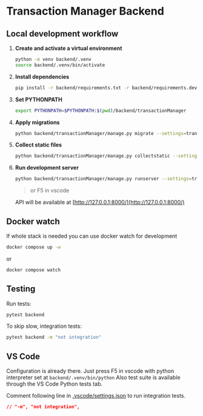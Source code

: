 # Transaction Manager Backend

## Local development workflow

1. **Create and activate a virtual environment**

   ```sh
   python -m venv backend/.venv
   source backend/.venv/bin/activate
   ```

2. **Install dependencies**

   ```sh
   pip install -r backend/requirements.txt -r backend/requirements.dev.txt -r backend/requirements.test.txt
   ```

3. **Set PYTHONPATH**

   ```sh
   export PYTHONPATH=$PYTHONPATH:$(pwd)/backend/transactionManager
   ```

4. **Apply migrations**

   ```sh
   python backend/transactionManager/manage.py migrate --settings=transactionManager.settings_dev
   ```

5. **Collect static files**

   ```sh
   python backend/transactionManager/manage.py collectstatic --settings=transactionManager.settings_dev --clear
   ```

6. **Run development server**

   ```sh
   python backend/transactionManager/manage.py runserver --settings=transactionManager.settings_dev
   ```

   > or F5 in vscode

   API will be available at [http://127.0.0.1:8000/](http://127.0.0.1:8000/)

## Docker watch

If whole stack is needed you can use docker watch for development

```sh
docker compose up -w
```

or

```sh
docker compose watch
```

## Testing

Run tests:

```sh
pytest backend
```

To skip slow, integration tests:

```sh
pytest backend -m "not integration"
```

## VS Code

Configuration is already there.
Just press F5 in vscode with python interpreter set at `backend/.venv/bin/python`
Also test suite is available through the VS Code Python tests tab.

Comment following line in [.vscode/settings.json](../.vscode/settings.json#4) to run integration tests.

```json
// "-m", "not integration",
```
